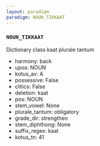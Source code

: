 ```yaml
---
layout: paradigm
paradigm: NOUN_TIKKAAT
---
```

### ` NOUN_TIKKAAT `

Dictionary class kaat plurale tantum
* harmony: back
* upos: NOUN
* kotus_av: A
* possessive: False
* clitics: False
* deletion: kaat
* pos: NOUN
* stem_vowel: None
* plurale_tantum: obligatory
* grade_dir: strengthen
* stem_diphthong: None
* suffix_regex: kaat
* kotus_tn: 41
